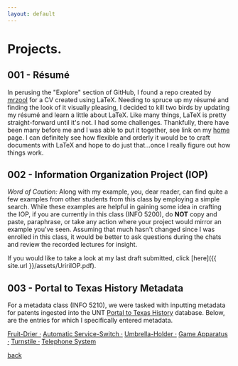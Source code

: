 ```yaml
---
layout: default
---
```

# Projects.

## 001 - Résumé

In perusing the "Explore" section of GitHub, I found a repo created by [mrzool](https://github.com/mrzool/cv-boilerplate) for a CV created using LaTeX. Needing to spruce up my résumé and finding the look of it visually pleasing, I decided to kill two birds by updating my résumé and learn a little about LaTeX. Like many things, LaTeX is pretty straight-forward until it's not. I had some challenges. Thankfully, there have been many before me and I was able to put it together, see link on my [home](aouriri.github.io) page. I can definitely see how flexible and orderly it would be to craft documents with LaTeX and hope to do just that...once I really figure out how things work.


## 002 - Information Organization Project (IOP)

*Word of Caution:* Along with my example, you, dear reader, can find quite a few examples from other students from this class by employing a simple search. While these examples are helpful in gaining some idea in crafting the IOP, if you are currently in this class (INFO 5200), do **NOT** copy and paste, paraphrase, or take any action where your project would mirror an example you've seen. Assuming that much hasn't changed since I was enrolled in this class, it would be better to ask questions during the chats and review the recorded lectures for insight.

If you would like to take a look at my last draft submitted, click [here]({{ site.url }}/assets/UririIOP.pdf).


## 003 - Portal to Texas History Metadata

For a metadata class (INFO 5210), we were tasked with inputting metadata for patents ingested into the UNT [Portal to Texas History](https://texashistory.unt.edu/) database. Below, are the entries for which I specifically entered metadata.

[Fruit-Drier ·](https://texashistory.unt.edu/ark:/67531/metapth858263/)
[Automatic Service-Switch ·](https://texashistory.unt.edu/ark:/67531/metapth858039/)
[Umbrella-Holder ·](https://texashistory.unt.edu/ark:/67531/metapth859640/)
[Game Apparatus ·](https://texashistory.unt.edu/ark:/67531/metapth858071/)
[Turnstile ·](https://texashistory.unt.edu/ark:/67531/metapth859511/)
[Telephone System](https://texashistory.unt.edu/ark:/67531/metapth859180/)


[back](./)
